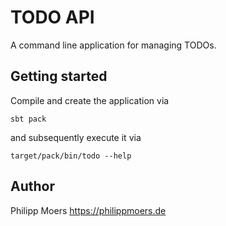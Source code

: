 TODO API
========

A command line application for managing TODOs.



Getting started
---------------

Compile and create the application via
```
sbt pack
```
and subsequently execute it via
```
target/pack/bin/todo --help
```




Author
------

Philipp Moers
https://philippmoers.de
